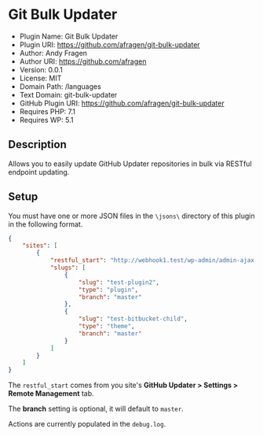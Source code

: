 # Git Bulk Updater

 * Plugin Name:       Git Bulk Updater
 * Plugin URI:        https://github.com/afragen/git-bulk-updater
 * Author:            Andy Fragen
 * Author URI:        https://github.com/afragen
 * Version:           0.0.1
 * License:           MIT
 * Domain Path:       /languages
 * Text Domain:       git-bulk-updater
 * GitHub Plugin URI: https://github.com/afragen/git-bulk-updater
 * Requires PHP:      7.1
 * Requires WP:       5.1

## Description

Allows you to easily update GitHub Updater repositories in bulk via RESTful endpoint updating.

## Setup

You must have one or more JSON files in the `\jsons\` directory of this plugin in the following format.

```json
{
    "sites": [
        {
            "restful_start": "http://webhook1.test/wp-admin/admin-ajax.php?action=github-updater-update&key=99111ee0cc4876e473be9534b9d9d975",
            "slugs": [
                {
                    "slug": "test-plugin2",
                    "type": "plugin",
                    "branch": "master"
                },
                {
                    "slug": "test-bitbucket-child",
                    "type": "theme",
                    "branch": "master"
                }
            ]
        }
    ]
}
```

The `restful_start` comes from you site's **GitHub Updater > Settings > Remote Management** tab.

The **branch** setting is optional, it will default to `master`.

Actions are currently populated in the `debug.log`.
